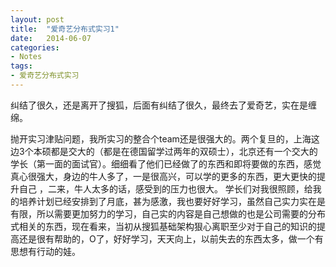 ```yaml
---
layout: post
title:  "爱奇艺分布式实习1"
date:   2014-06-07
categories: 
- Notes 
tags:
- 爱奇艺分布式实习
---
```


纠结了很久，还是离开了搜狐，后面有纠结了很久，最终去了爱奇艺，实在是缠绵。

抛开实习津贴问题，我所实习的整合个team还是很强大的。两个复旦的，上海这边3个本硕都是交大的（都是在德国留学过两年的双硕士），北京还有一个交大的学长（第一面的面试官）。细细看了他们已经做了的东西和即将要做的东西，感觉真心很强大，身边的牛人多了，一是很高兴，可以学的更多的东西，更大更快的提升自己
，二来，牛人太多的话，感受到的压力也很大。
学长们对我很照顾，给我的培养计划已经安排到了月底，甚为感激，我也要好好学习，虽然自己实力实在是有限，所以需要更加努力的学习，自己实的内容是自己想做的也是公司需要的分布式相关的东西，现在看来，当初从搜狐基础架构狠心离职至少对于自己的知识的提高还是很有帮助的，O了，好好学习，天天向上，以前失去的东西太多，做一个有思想有行动的娃。
